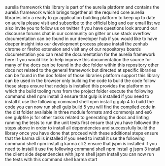 aurelia framework this library is part of the aurelia platform and contains the aurelia framework which brings together all the required core aurelia libraries into a ready to go application building platform to keep up to date on aurelia please visit and subscribe to the official blog and our email list we also invite you to follow us on twitter if you have questions look around our discourse forums chat in our community on gitter or use stack overflow documentation can be found in our developer hub if you would like to have deeper insight into our development process please install the zenhub chrome or firefox extension and visit any of our repositorys boards documentation you can read the documentation for the aurelia framework here if you would like to help improve this documentation the source for many of the docs can be found in the doc folder within this repository other docs not related to the general framework but directed at specific libraries can be found in the doc folder of those libraries platform support this library can be used in the browser only building the code to build the code follow these steps ensure that nodejs is installed this provides the platform on which the build tooling runs from the project folder execute the following command shell npm install 3 ensure that gulp is installed if you need to install it use the following command shell npm install g gulp 4 to build the code you can now run shell gulp build 5 you will find the compiled code in the dist folder available in three module formats amd commonjs and es6 see gulpfile js for other tasks related to generating the docs and linting running the tests to run the unit tests first ensure that you have followed the steps above in order to install all dependencies and successfully build the library once you have done that proceed with these additional steps ensure that the karma cli is installed if you need to install it use the following command shell npm install g karma cli 2 ensure that jspm is installed if you need to install it use the following command shell npm install g jspm 3 install the client side dependencies with jspm shell jspm install you can now run the tests with this command shell karma start